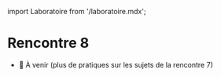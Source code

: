 import Laboratoire from '/laboratoire.mdx';

# Rencontre 8

- 🚧 À venir (plus de pratiques sur les sujets de la rencontre 7)